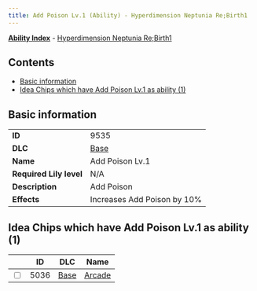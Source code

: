 ```yaml
---
title: Add Poison Lv.1 (Ability) - Hyperdimension Neptunia Re;Birth1
---
```


[**Ability Index**](/neptunia/rb1/ability/index.html) - [Hyperdimension Neptunia Re;Birth1](/neptunia/rb1)

## Contents

- [Basic information](#basic-information)
- [Idea Chips which have Add Poison Lv.1 as ability (1)](#idea-chips-which-have-add-poison-lv1-as-ability-1)

## Basic information

|   |   |
| -- | -- |
| **ID** | 9535
**DLC** | [Base](/neptunia/rb1/dlc/1-base.html)
**Name** | Add Poison Lv.1
**Required Lily level** | N/A
**Description** | Add Poison
**Effects** | Increases Add Poison by 10% |


## Idea Chips which have Add Poison Lv.1 as ability (1)

|    | ID | DLC | Name |
| -- | -- | --- | ---- |
| <input type="checkbox" id="rb1-item-1-5036" class="trackbox" /> | 5036 | [Base](/neptunia/rb1/dlc/1-base.html) | [Arcade](/neptunia/rb1/item/1-5036-arcade.html) |
